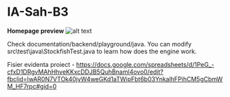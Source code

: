 # IA-Sah-B3

**Homepage preview**
![alt text](https://github.com/SDDNDan/IA-Sah-B3/blob/master/documentation/frontend/mockups/home/1/homepage.png)

Check documentation/backend/playground/java. You can modify src\test\java\StockfishTest.java to learn how does the engine work.

Fisier evidenta proiect -  https://docs.google.com/spreadsheets/d/1PeG_-cfxD1DRgvMAhHhveKKxcDDJB5QuhBnaml4ovo0/edit?fbclid=IwAR0N7VTOk40jyW4weGKd1aTWipFbt6b03YnkalhFPihCM5gCbmWM_HF7rpc#gid=0